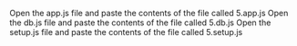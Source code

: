 Open the app.js file and paste the contents of the file called 5.app.js
Open the db.js file and paste the contents of the file called 5.db.js
Open the setup.js file and paste the contents of the file called 5.setup.js